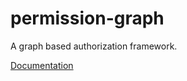 # permission-graph

A graph based authorization framework.

[Documentation](https://graydenshand.github.io/permission-graph/)

